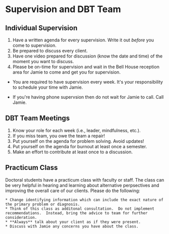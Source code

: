 # Supervision and DBT Team

## Individual Supervision

1. Have a written agenda for every supervision. Write it out *before* you come to supervision.
2. Be prepared to discuss every client. 
3. Have one video prepared for discussion (know the date and time) of the moment you want to discuss.
4. Please be on-time for supervision and wait in the Bell House reception area for Jamie to come and get you for supervision.

* You are required to have supervision every week. It's your responsibility to schedule your time with Jamie.

* If you're having phone supervsion then do not wait for Jamie to call. Call Jamie.

## DBT Team Meetings

1. Know your role for each week (i.e., leader, mindfulness, etc.).
3. If you miss team, you owe the team a repair!
4. Put yourself on the agenda for problem solving. Avoid updates!
5. Put yourself on the agenda for burnout at least once a semester.
6. Make an effort to contribute at least once to a discussion.

## Practicum Class

Doctoral students have a practicum class with faculty or staff.  The class can be very helpful in hearing and learning about alternative perpsectives and improving the overall care of our clients.  Please do the following:

    * Change identifying information which can include the exact nature of the primary problem or diagnosis.
    * Think of this class as additonal consultation.  Do not implement recommendations.  Instead, bring the advice to team for further consideration.
    * **Always** talk about your client as if they were present. 
    * Discuss with Jamie any concerns you have about the class. 
    
